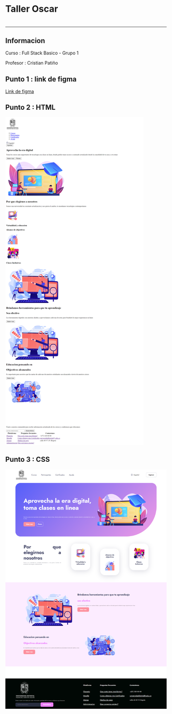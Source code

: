 <h1>Taller Oscar<h1>
<hr>

<h2>Informacion</h2>
<p>Curso : Full Stack Basico - Grupo 1<p>
<p>Profesor : Cristian Patiño</p>

<h2>Punto 1 : link de figma</h2>
<a href="https://www.figma.com/file/s3FElAnPs9jd5wfA9482JX/Oscar-Murillo-figma?type=design&node-id=0-1&t=dDdoKrgziP2ICJjs-0"
targe="_blank">Link de figma</a>

<h2>Punto 2 : HTML</h2>
<img src="./public/images/html.png" alt="html">

<h2>Punto 3 : CSS</h2>
<img src="./public/images/html-css.png" alt="css">